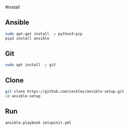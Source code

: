 #install

## Ansible
```bash
sudo apt-get install -y python3-pip
pip3 install ansible
```
## Git
```bash
sudo apt install -y git
```
## Clone
```bash
git clone https://github.com/ceckles/ansible-setup.git
cd ansible-setup
```
## Run
```bash 
ansible-playbook setupinit.yml
```